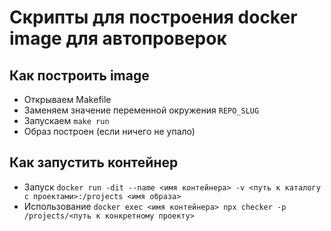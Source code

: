 # Скрипты для построения docker image для автопроверок

## Как построить image

 * Открываем Makefile
 * Заменяем значение переменной окружения `REPO_SLUG`
 * Запускаем `make run`
 * Образ построен (если ничего не упало)

## Как запустить контейнер

 * Запуск `docker run -dit --name <имя контейнера> -v <путь к каталогу с проектами>:/projects <имя образа>`
 * Использование `docker exec <имя контейнера> npx checker -p /projects/<путь к конкретному проекту>`

